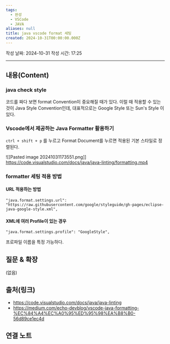 ```yaml
---
tags:
  - 완성
  - VSCode
  - JAVA
aliases: null
title: java vscode format 세팅
created: 2024-10-31T00:00:00.000Z
---
```

작성 날짜: 2024-10-31
작성 시간: 17:25


----
## 내용(Content)

### java check style

코드를 짜다 보면 format Convention이 중요해질 때가 있다. 이럴 때 적용할 수 있는 것이 Java Style Convention인데, 대표적으로는 Google Style 또는 Sun's Style 이 있다.

### Vscode에서 제공하는 Java Formatter 활용하기

`ctrl + shift + p` 를 누르고 Format Document를 누르면 적용된 기본 스타일로 정렬된다.

![[Pasted image 20241031173551.png]]
https://code.visualstudio.com/docs/java/java-linting/formatting.mp4

### formatter 세팅 적용 방법

#### URL 적용하는 방법
```text
"java.format.settings.url": "https://raw.githubusercontent.com/google/styleguide/gh-pages/eclipse-java-google-style.xml",

```

#### XML에 여러 Profile이 있는 경우

```text
"java.format.settings.profile": "GoogleStyle",
```

프로파일 이름을 특정 가능하다.

## 질문 & 확장

(없음)

## 출처(링크)

- https://code.visualstudio.com/docs/java/java-linting
- https://medium.com/echo-devblog/vscode-java-formatting-%EC%84%A4%EC%A0%95%ED%95%98%EA%B8%B0-56d89ce1ec4d

## 연결 노트


